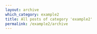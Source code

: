 ```yaml
---
layout: archive
which_category: example2
title: All posts of category 'example2'
permalink: /example2/archive
---
```

